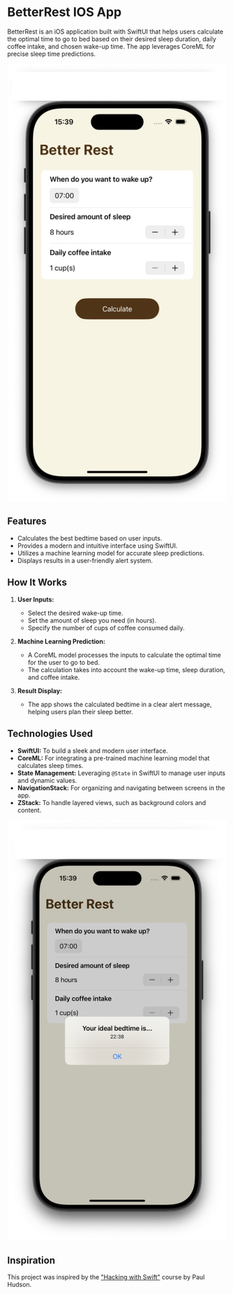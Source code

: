 # BetterRest IOS App

BetterRest is an iOS application built with SwiftUI that helps users calculate the optimal time to go to bed based on their desired sleep duration, daily coffee intake, and chosen wake-up time. The app leverages CoreML for precise sleep time predictions.

![App design](Screenshot%202025-01-16%20at%2015.39.20.png)

## **Features**
- Calculates the best bedtime based on user inputs.
- Provides a modern and intuitive interface using SwiftUI.
- Utilizes a machine learning model for accurate sleep predictions.
- Displays results in a user-friendly alert system.

## **How It Works**
1. **User Inputs:**
   - Select the desired wake-up time.
   - Set the amount of sleep you need (in hours).
   - Specify the number of cups of coffee consumed daily.

2. **Machine Learning Prediction:**
   - A CoreML model processes the inputs to calculate the optimal time for the user to go to bed.
   - The calculation takes into account the wake-up time, sleep duration, and coffee intake.

3. **Result Display:**
   - The app shows the calculated bedtime in a clear alert message, helping users plan their sleep better.

## **Technologies Used**
- **SwiftUI:** To build a sleek and modern user interface.
- **CoreML:** For integrating a pre-trained machine learning model that calculates sleep times.
- **State Management:** Leveraging `@State` in SwiftUI to manage user inputs and dynamic values.
- **NavigationStack:** For organizing and navigating between screens in the app.
- **ZStack:** To handle layered views, such as background colors and content.

![App design calculate](Screenshot%202025-01-16%20at%2015.39.32.png)

## **Inspiration**
This project was inspired by the ["Hacking with Swift"](https://www.hackingwithswift.com/) course by Paul Hudson.


